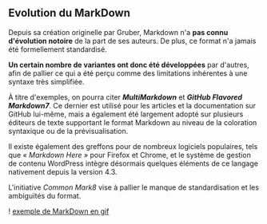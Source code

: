 ## Evolution du MarkDown

Depuis sa création originelle par Gruber, Markdown n'a **pas connu d'évolution notoire** de la part de ses auteurs. De plus, ce format n'a jamais été formellement standardisé.

**Un certain nombre de variantes ont donc été développées** par d'autres, afin de pallier ce qui a été perçu comme des limitations inhérentes à une syntaxe très simplifiée.

À titre d'exemples, on pourra citer __*MultiMarkdown*__ et __*GitHub Flavored Markdown7*__. Ce dernier est utilisé pour les articles et la documentation sur GitHub lui-même, mais a également été largement adopté sur plusieurs éditeurs de texte supportant le format Markdown au niveau de la coloration syntaxique ou de la prévisualisation.

Il existe également des greffons pour de nombreux logiciels populaires, tels que *« Markdown Here »* pour Firefox et Chrome, et le système de gestion de contenu WordPress intègre désormais quelques éléments de ce langage nativement depuis la version 4.3.

L'initiative *Common Mark8* vise à pallier le manque de standardisation et les ambiguïtés du format.

! [exemple de MarkDown en gif](/terence/exemple.gif)